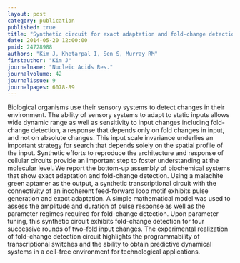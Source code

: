 ```yaml
---
layout: post
category: publication
published: true
title: "Synthetic circuit for exact adaptation and fold-change detection."
date: 2014-05-20 12:00:00
pmid: 24728988
authors: "Kim J, Khetarpal I, Sen S, Murray RM"
firstauthor: "Kim J"
journalname: "Nucleic Acids Res."
journalvolume: 42
journalissue: 9
journalpages: 6078-89
---
```


Biological organisms use their sensory systems to detect changes in their environment. The ability of sensory systems to adapt to static inputs allows wide dynamic range as well as sensitivity to input changes including fold-change detection, a response that depends only on fold changes in input, and not on absolute changes. This input scale invariance underlies an important strategy for search that depends solely on the spatial profile of the input. Synthetic efforts to reproduce the architecture and response of cellular circuits provide an important step to foster understanding at the molecular level. We report the bottom-up assembly of biochemical systems that show exact adaptation and fold-change detection. Using a malachite green aptamer as the output, a synthetic transcriptional circuit with the connectivity of an incoherent feed-forward loop motif exhibits pulse generation and exact adaptation. A simple mathematical model was used to assess the amplitude and duration of pulse response as well as the parameter regimes required for fold-change detection. Upon parameter tuning, this synthetic circuit exhibits fold-change detection for four successive rounds of two-fold input changes. The experimental realization of fold-change detection circuit highlights the programmability of transcriptional switches and the ability to obtain predictive dynamical systems in a cell-free environment for technological applications.

